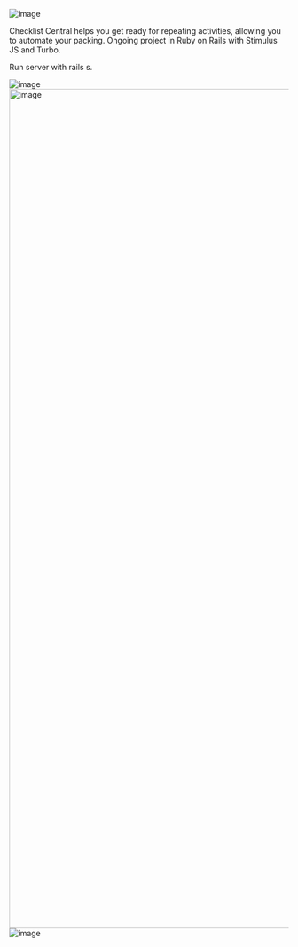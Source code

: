 ![image](https://github.com/ineslucas/checklist-central/assets/122114360/20404a1c-ad92-4fef-b705-f05f4e167e45)

Checklist Central helps you get ready for repeating activities, allowing you to automate your packing. Ongoing project in Ruby on Rails with Stimulus JS and Turbo.

Run server with rails s.

![image](https://github.com/ineslucas/checklist-central/assets/122114360/dcc4228d-41b5-459f-8d6c-fa577088707b)
<img width="1512" alt="image" src="https://github.com/ineslucas/checklist-central/assets/122114360/3ede4127-7847-4b22-8b08-e067afbbe6dc">
![image](https://github.com/ineslucas/checklist-central/assets/122114360/3b166f86-c6ad-4429-89e1-3566e91a67bf)
